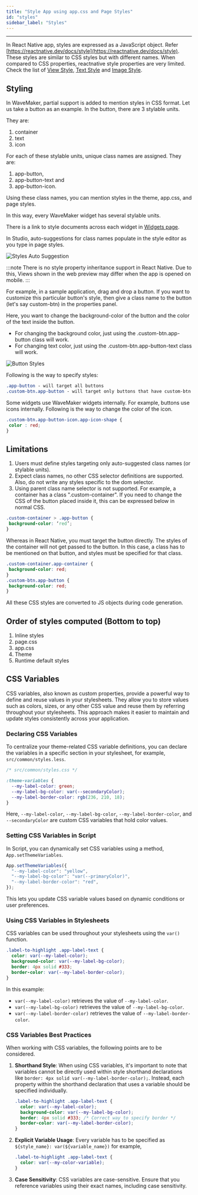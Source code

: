 ```yaml
---
title: "Style App using app.css and Page Styles"
id: "styles"
sidebar_label: "Styles"
---
```

---

In React Native app, styles are expressed as a JavaScript object. Refer [https://reactnative.dev/docs/style](https://reactnative.dev/docs/style). These styles are similar to CSS styles but with different names. When compared to CSS properties, reactnative style properties are very limited. Check the list of [View Style](http://www.wavemakeronline.com/app-runtime/latest/rn/style-docs/widgets/view/), [Text Style](http://www.wavemakeronline.com/app-runtime/latest/rn/style-docs/widgets/text/) and [Image Style](https://www.wavemakeronline.com/app-runtime/latest/rn/style-docs/widgets/image/).

## Styling

In WaveMaker, partial support is added to mention styles in CSS format. Let us take a button as an example. In the button, there are 3 stylable units. 

They are:
1. container
2. text 
3. icon

For each of these stylable units, unique class names are assigned. 
They are:

1. app-button, 
2. app-button-text and 
3. app-button-icon. 

Using these class names, you can mention styles in the theme, app.css, and page styles. 

In this way, every WaveMaker widget has several stylable units. 

There is a link to style documents across each widget in [Widgets page](/learn/react-native/supported-widgets). 

In Studio, auto-suggestions for class names populate in the style editor as you type in page styles.

![Styles Auto Suggestion](/learn/assets/styles_auto_suggestion.png)

:::note
There is no style property inheritance support in React Native. Due to this, Views shown in the web preview may differ when the app is opened on mobile. 
:::

For example, in a sample application, drag and drop a button. If you want to customize this particular button's style, then give a class name to the button (let's say custom-btn) in the properties panel. 

Here, you want to change the background-color of the button and the color of the text inside the button.

- For changing the background color, just using the .custom-btn.app-button class will work.
- For changing text color, just using the .custom-btn.app-button-text class will work.

![Button Styles](/learn/assets/button-styles.png)

Following is the way to specify styles:

```css
.app-button - will target all buttons
.custom-btn.app-button - will target only buttons that have custom-btn class.
```

Some widgets use WaveMaker widgets internally. For example, buttons use icons internally. Following is the way to change the color of the icon.

```css
.custom-btn.app-button-icon.app-icon-shape {
 color : red;
}
```

## Limitations

1. Users must define styles targeting only auto-suggested class names (or stylable units). 
2. Expect class names, no other CSS selector definitions are supported. Also, do not write any styles specific to the dom selector.
3. Using parent class name selector is not supported. For example, a container has a class ".custom-container". If you need to change the CSS of the button placed inside it, this can be expressed below in normal CSS.

```css
.custom-container > .app-button {
 background-color: ‘red’;
}
```
Whereas in React Native, you must target the button directly. The styles of the container will not get passed to the button. In this case, a class has to be mentioned on that button, and styles must be specified for that class.

```css
.custom-container.app-container {
 background-color: red;
}
.custom-btn.app-button {
 background-color: red;
}
```

All these CSS styles are converted to JS objects during code generation.

## Order of styles computed (Bottom to top)

1. Inline styles
2. page.css
3. app.css
4. Theme
5. Runtime default styles

## CSS Variables

CSS variables, also known as custom properties, provide a powerful way to define and reuse values in your stylesheets. They allow you to store values such as colors, sizes, or any other CSS value and reuse them by referring throughout your stylesheets. This approach makes it easier to maintain and update styles consistently across your application.

### Declaring CSS Variables

To centralize your theme-related CSS variable definitions, you can declare the variables in a specific section in your stylesheet, for example, `src/common/styles.less`.

```css
/* src/common/styles.css */

:theme-variables {
  --my-label-color: green;
  --my-label-bg-color: var(--secondaryColor);
  --my-label-border-color: rgb(236, 210, 18);
}
```

Here, `--my-label-color`, `--my-label-bg-color`, `--my-label-border-color`, and `--secondaryColor` are custom CSS variables that hold color values.

### Setting CSS Variables in Script

In Script, you can dynamically set CSS variables using a method, `App.setThemeVariables`.

```javascript
App.setThemeVariables({
  "--my-label-color": "yellow",
  "--my-label-bg-color": "var(--primaryColor)",
  "--my-label-border-color": "red",
});
```

This lets you update CSS variable values based on dynamic conditions or user preferences.

### Using CSS Variables in Stylesheets

CSS variables can be used throughout your stylesheets using the `var()` function.

```css
.label-to-highlight .app-label-text {
  color: var(--my-label-color);
  background-color: var(--my-label-bg-color);
  border: 4px solid #333;
  border-color: var(--my-label-border-color);
}
```

In this example:

- `var(--my-label-color)` retrieves the value of `--my-label-color`.
- `var(--my-label-bg-color)` retrieves the value of `--my-label-bg-color`.
- `var(--my-label-border-color)` retrieves the value of `--my-label-border-color`.

### CSS Variables Best Practices

When working with CSS variables, the following points are to be considered.

1. **Shorthand Style**: When using CSS variables, it's important to note that variables cannot be directly used within style shorthand declarations like `border: 4px solid var(--my-label-border-color);`. Instead, each property within the shorthand declaration that uses a variable should be specified individually.

   ```css
   .label-to-highlight .app-label-text {
     color: var(--my-label-color);
     background-color: var(--my-label-bg-color);
     border: 4px solid #333; /* Correct way to specify border */
     border-color: var(--my-label-border-color);
   }
   ```

2. **Explicit Variable Usage**: Every variable has to be specified as `${style_name}: var(${variable_name})` for example,

   ```css
   .label-to-highlight .app-label-text {
     color: var(--my-color-variable);
   }
   ```

3. **Case Sensitivity**: CSS variables are case-sensitive. Ensure that you reference variables using their exact names, including case sensitivity.
